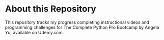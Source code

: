 # About this Repository

This repository tracks my progress completing instructional videos and programming challenges for The Complete Python Pro Bootcamp by Angela Yu, available on Udemy.com.
